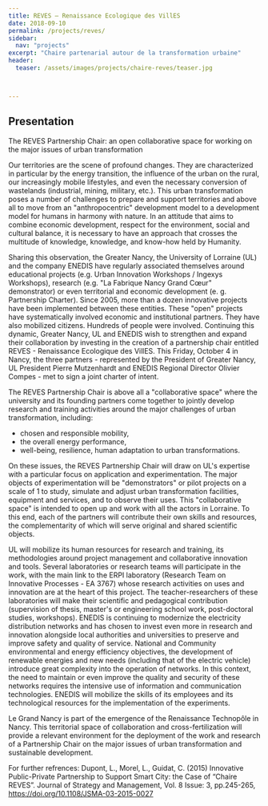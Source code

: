 ```yaml
---
title: REVES – Renaissance Ecologique des VillES
date: 2018-09-10
permalink: /projects/reves/
sidebar:
  nav: "projects"
excerpt: "Chaire partenarial autour de la transformation urbaine"
header:
  teaser: /assets/images/projects/chaire-reves/teaser.jpg



---
```


## Presentation

The REVES Partnership Chair: an open collaborative space for working on the major issues of urban transformation

Our territories are the scene of profound changes. They are characterized in particular by the energy transition, the influence of the urban on the rural, our increasingly mobile lifestyles, and even the necessary conversion of wastelands (industrial, mining, military, etc.). This urban transformation poses a number of challenges to prepare and support territories and above all to move from an "anthropocentric" development model to a development model for humans in harmony with nature. In an attitude that aims to combine economic development, respect for the environment, social and cultural balance, it is necessary to have an approach that crosses the multitude of knowledge, knowledge, and know-how held by Humanity.

Sharing this observation, the Greater Nancy, the University of Lorraine (UL) and the company ENEDIS have regularly associated themselves around educational projects (e.g. Urban Innovation Workshops / Ingexys Workshops), research (e.g. "La Fabrique Nancy Grand Cœur" demonstrator) or even territorial and economic development (e. g. Partnership Charter). Since 2005, more than a dozen innovative projects have been implemented between these entities. These "open" projects have systematically involved economic and institutional partners. They have also mobilized citizens. Hundreds of people were involved.
Continuing this dynamic, Greater Nancy, UL and ENEDIS wish to strengthen and expand their collaboration by investing in the creation of a partnership chair entitled REVES - Renaissance Ecologique des VillES. This Friday, October 4 in Nancy, the three partners - represented by the President of Greater Nancy, UL President Pierre Mutzenhardt and ENEDIS Regional Director Olivier Compes - met to sign a joint charter of intent.


The REVES Partnership Chair is above all a "collaborative space" where the university and its founding partners come together to jointly develop research and training activities around the major challenges of urban transformation, including:
 - chosen and responsible mobility,
 - the overall energy performance,
 - well-being, resilience, human adaptation to urban transformations.

On these issues, the REVES Partnership Chair will draw on UL's expertise with a particular focus on application and experimentation. The major objects of experimentation will be "demonstrators" or pilot projects on a scale of 1 to study, simulate and adjust urban transformation facilities, equipment and services, and to observe their uses.
This "collaborative space" is intended to open up and work with all the actors in Lorraine. To this end, each of the partners will contribute their own skills and resources, the complementarity of which will serve original and shared scientific objects.

UL will mobilize its human resources for research and training, its methodologies around project management and collaborative innovation and tools. Several laboratories or research teams will participate in the work, with the main link to the ERPI laboratory (Research Team on Innovative Processes - EA 3767) whose research activities on uses and innovation are at the heart of this project. The teacher-researchers of these laboratories will make their scientific and pedagogical contribution (supervision of thesis, master's or engineering school work, post-doctoral studies, workshops).
ENEDIS is continuing to modernize the electricity distribution networks and has chosen to invest even more in research and innovation alongside local authorities and universities to preserve and improve safety and quality of service. National and Community environmental and energy efficiency objectives, the development of renewable energies and new needs (including that of the electric vehicle) introduce great complexity into the operation of networks. In this context, the need to maintain or even improve the quality and security of these networks requires the intensive use of information and communication technologies. ENEDIS will mobilize the skills of its employees and its technological resources for the implementation of the experiments.

Le Grand Nancy is part of the emergence of the Renaissance Technopôle in Nancy. This territorial space of collaboration and cross-fertilization will provide a relevant environment for the deployment of the work and research of a Partnership Chair on the major issues of urban transformation and sustainable development.

For further refrences: Dupont, L., Morel, L., Guidat, C. (2015) Innovative Public-Private Partnership to Support Smart City: the Case of “Chaire REVES”. Journal of Strategy and Management, Vol. 8 Issue: 3, pp.245-265, https://doi.org/10.1108/JSMA-03-2015-0027